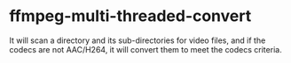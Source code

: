 # ffmpeg-multi-threaded-convert
It will scan a directory and its sub-directories for video files, and if the codecs are not AAC/H264, it will convert them to meet the codecs criteria.

